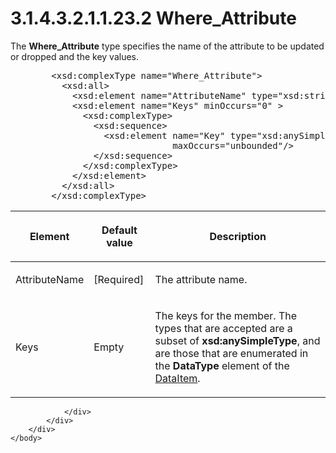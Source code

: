 <html dir="LTR" xmlns:mshelp="http://msdn.microsoft.com/mshelp" xmlns:ddue="http://ddue.schemas.microsoft.com/authoring/2003/5" xmlns:xlink="http://www.w3.org/1999/xlink" xmlns:tool="http://www.microsoft.com/tooltip">
    <head>
        <meta http-equiv="Content-Type" content="text/html; CHARSET=utf-8"></meta>
        <meta name="save" content="history"></meta>
        <title>3.1.4.3.2.1.1.23.2 Where_Attribute</title>
        <xml>
            <mshelp:toctitle title="3.1.4.3.2.1.1.23.2 Where_Attribute"></mshelp:toctitle>
            <mshelp:rltitle title="[MS-SSAS]: Where_Attribute"></mshelp:rltitle>
            <mshelp:keyword index="A" term="c64067b8-eac6-47d8-b209-8ae9bcacc56a"></mshelp:keyword>
            <mshelp:attr name="DCSext.ContentType" value="open specification"></mshelp:attr>
            <mshelp:attr name="AssetID" value="c64067b8-eac6-47d8-b209-8ae9bcacc56a"></mshelp:attr>
            <mshelp:attr name="TopicType" value="kbRef"></mshelp:attr>
            <mshelp:attr name="DCSext.Title" value="[MS-SSAS]: Where_Attribute" />
        </xml>
    </head>
    <body>
        <div id="header">
            <h1 class="heading">3.1.4.3.2.1.1.23.2 Where_Attribute</h1>
        </div>
        <div id="mainSection">
            <div id="mainBody">
                <div id="allHistory" class="saveHistory"></div>
                <div id="sectionSection0" class="section" name="collapseableSection">
                    

<p>The <b>Where_Attribute</b> type specifies the name of the
attribute to be updated or dropped and the key values.</p>

<dl>
<dd>
<div><pre>   &lt;xsd:complexType name=&quot;Where_Attribute&quot;&gt;
     &lt;xsd:all&gt;
       &lt;xsd:element name=&quot;AttributeName&quot; type=&quot;xsd:string&quot; /&gt;
       &lt;xsd:element name=&quot;Keys&quot; minOccurs=&quot;0&quot; &gt;
         &lt;xsd:complexType&gt;
           &lt;xsd:sequence&gt;
             &lt;xsd:element name=&quot;Key&quot; type=&quot;xsd:anySimpleType&quot; minOccurs=&quot;0&quot;
                          maxOccurs=&quot;unbounded&quot;/&gt;
           &lt;/xsd:sequence&gt;
         &lt;/xsd:complexType&gt;
       &lt;/xsd:element&gt;
     &lt;/xsd:all&gt;
   &lt;/xsd:complexType&gt;
</pre></div>
</dd></dl>

<table>
 <thead>
  <tr>
   <th>
   <p>Element</p>
   </th>
   <th>
   <p>Default value</p>
   </th>
   <th>
   <p>Description</p>
   </th>
  </tr>
 </thead>
 <tr>
  <td>
  <p>AttributeName</p>
  </td>
  <td>
  <p>[Required]</p>
  </td>
  <td>
  <p>The attribute name.</p>
  </td>
 </tr>
 <tr>
  <td>
  <p>Keys</p>
  </td>
  <td>
  <p>Empty</p>
  </td>
  <td>
  <p>The keys for the member. The types that are accepted
  are a subset of <b>xsd:anySimpleType</b>, and are those that are enumerated
  in the <b>DataType</b> element of the <a href="c91dd9ea-1120-4f8a-98c6-f9e4d8f74d66.md">DataItem</a>.</p>
  </td>
 </tr>
</table>

<p> </p>


                </div>
            </div>
        </div>
    </body>
</html>